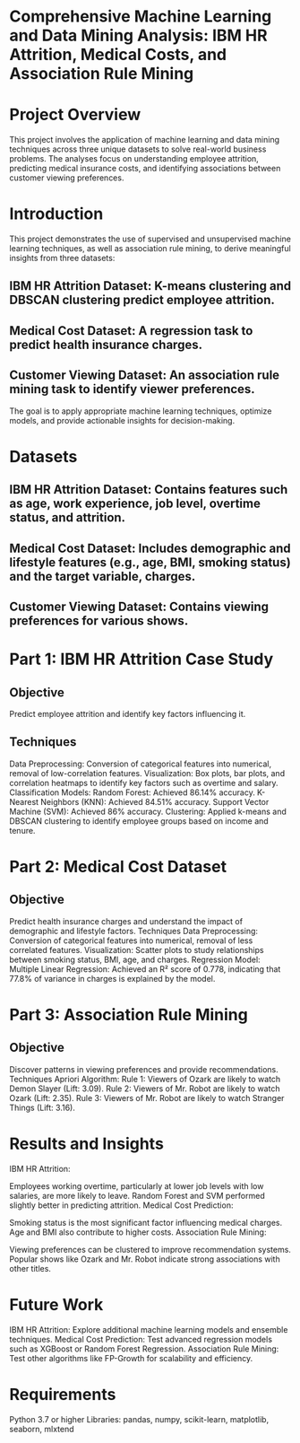 
# Comprehensive Machine Learning and Data Mining Analysis: IBM HR Attrition, Medical Costs, and Association Rule Mining

# Project Overview

This project involves the application of machine learning and data mining techniques across three unique datasets to solve real-world business problems. The analyses focus on understanding employee attrition, predicting medical insurance costs, and identifying associations between customer viewing preferences.

# Introduction
This project demonstrates the use of supervised and unsupervised machine learning techniques, as well as association rule mining, to derive meaningful insights from three datasets:

## IBM HR Attrition Dataset: K-means clustering and DBSCAN clustering predict employee attrition.
## Medical Cost Dataset: A regression task to predict health insurance charges.
## Customer Viewing Dataset: An association rule mining task to identify viewer preferences.

The goal is to apply appropriate machine learning techniques, optimize models, and provide
actionable insights for decision-making.

# Datasets
## IBM HR Attrition Dataset: Contains features such as age, work experience, job level, overtime status, and attrition.
## Medical Cost Dataset: Includes demographic and lifestyle features (e.g., age, BMI, smoking status) and the target variable, charges.
## Customer Viewing Dataset: Contains viewing preferences for various shows.

# Part 1: IBM HR Attrition Case Study
## Objective
Predict employee attrition and identify key factors influencing it.
## Techniques
Data Preprocessing: Conversion of categorical features into numerical, removal of low-correlation features.
Visualization: Box plots, bar plots, and correlation heatmaps to identify key factors such as overtime and salary.
Classification Models:
Random Forest: Achieved 86.14% accuracy.
K-Nearest Neighbors (KNN): Achieved 84.51% accuracy.
Support Vector Machine (SVM): Achieved 86% accuracy.
Clustering: Applied k-means and DBSCAN clustering to identify employee groups based on income and tenure.
# Part 2: Medical Cost Dataset
## Objective
Predict health insurance charges and understand the impact of demographic and lifestyle factors.
Techniques
Data Preprocessing: Conversion of categorical features into numerical, removal of less correlated features.
Visualization: Scatter plots to study relationships between smoking status, BMI, age, and charges.
Regression Model:
Multiple Linear Regression: Achieved an R² score of 0.778, indicating that 77.8% of variance in charges is explained by the model.

# Part 3: Association Rule Mining
## Objective
Discover patterns in viewing preferences and provide recommendations.
Techniques
Apriori Algorithm:
Rule 1: Viewers of Ozark are likely to watch Demon Slayer (Lift: 3.09).
Rule 2: Viewers of Mr. Robot are likely to watch Ozark (Lift: 2.35).
Rule 3: Viewers of Mr. Robot are likely to watch Stranger Things (Lift: 3.16).

# Results and Insights
IBM HR Attrition:

Employees working overtime, particularly at lower job levels with low salaries, are more likely to leave.
Random Forest and SVM performed slightly better in predicting attrition.
Medical Cost Prediction:

Smoking status is the most significant factor influencing medical charges.
Age and BMI also contribute to higher costs.
Association Rule Mining:

Viewing preferences can be clustered to improve recommendation systems.
Popular shows like Ozark and Mr. Robot indicate strong associations with other titles.
# Future Work
IBM HR Attrition: Explore additional machine learning models and ensemble techniques.
Medical Cost Prediction: Test advanced regression models such as XGBoost or Random Forest Regression.
Association Rule Mining: Test other algorithms like FP-Growth for scalability and efficiency.
# Requirements
Python 3.7 or higher
Libraries: pandas, numpy, scikit-learn, matplotlib, seaborn, mlxtend
